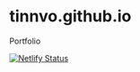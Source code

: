 # tinnvo.github.io
Portfolio

[![Netlify Status](https://api.netlify.com/api/v1/badges/7473bbbc-fdec-4fbc-b2d7-e9187516598c/deploy-status)](https://app.netlify.com/sites/silly-joliot-ec889a/deploys)

